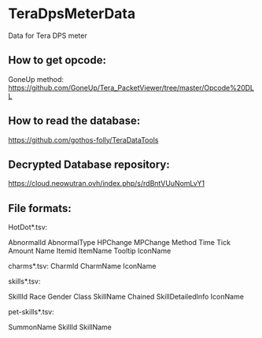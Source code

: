 # TeraDpsMeterData
Data for Tera DPS meter

How to get opcode:
--------------------
GoneUp method: https://github.com/GoneUp/Tera_PacketViewer/tree/master/Opcode%20DLL

How to read the database: 
----------------------
https://github.com/gothos-folly/TeraDataTools

Decrypted Database repository:
----------------------
https://cloud.neowutran.ovh/index.php/s/rdBntVUuNomLvY1

File formats:
----------------------
HotDot*.tsv:

AbnormalId	AbnormalType	HPChange	MPChange	Method	Time	Tick	Amount	Name	Itemid	ItemName	Tooltip	IconName


charms*.tsv:
CharmId	CharmName	IconName


skills*.tsv:

SkillId	Race	Gender	Class	SkillName	Chained	SkillDetailedInfo IconName


pet-skills*.tsv:

SummonName	SkillId	SkillName
